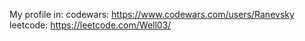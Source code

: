 My profile in:
codewars: https://www.codewars.com/users/Ranevsky
leetcode: https://leetcode.com/Well03/
